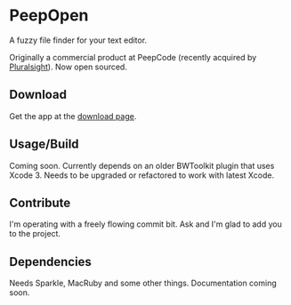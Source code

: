 # PeepOpen

A fuzzy file finder for your text editor.

Originally a commercial product at PeepCode (recently acquired by [Pluralsight](https://pluralsight.com)). Now open sourced.

## Download

Get the app at the [download page](http://topfunky.github.io/PeepOpen/).

## Usage/Build

Coming soon. Currently depends on an older BWToolkit plugin that uses Xcode 3. Needs to be upgraded or refactored to work with latest Xcode.

## Contribute

I'm operating with a freely flowing commit bit. Ask and I'm glad to add you to the project.

## Dependencies

Needs Sparkle, MacRuby and some other things. Documentation coming soon.
 
